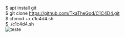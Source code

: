 $ apt install git<br>
$ git clone https://github.com/TkaTheGod/C1C4D4.git<br>
$ chmod +x c1c4d4.sh<br>
$ ./c1c4d4.sh<br>
![teste](https://user-images.githubusercontent.com/47615360/56973308-f42b4200-6b42-11e9-8f20-272445719e0b.png)
